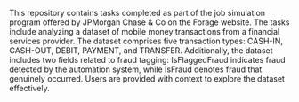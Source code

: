 This repository contains tasks completed as part of the job simulation program offered by JPMorgan Chase & Co on the Forage website.
The tasks include analyzing a dataset of mobile money transactions from a financial services provider.
The dataset comprises five transaction types: CASH-IN, CASH-OUT, DEBIT, PAYMENT, and TRANSFER.
Additionally, the dataset includes two fields related to fraud tagging: IsFlaggedFraud indicates fraud detected by the automation system, while IsFraud denotes fraud that genuinely occurred.
Users are provided with context to explore the dataset effectively.
